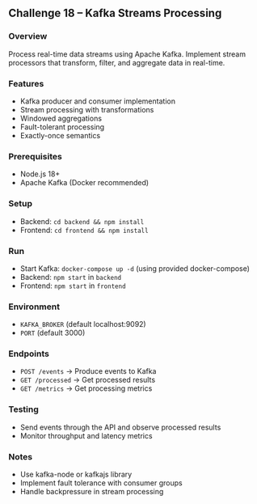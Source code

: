 ## Challenge 18 – Kafka Streams Processing

### Overview
Process real-time data streams using Apache Kafka. Implement stream processors that transform, filter, and aggregate data in real-time.

### Features
- Kafka producer and consumer implementation
- Stream processing with transformations
- Windowed aggregations
- Fault-tolerant processing
- Exactly-once semantics

### Prerequisites
- Node.js 18+
- Apache Kafka (Docker recommended)

### Setup
- Backend: `cd backend && npm install`
- Frontend: `cd frontend && npm install`

### Run
- Start Kafka: `docker-compose up -d` (using provided docker-compose)
- Backend: `npm start` in `backend`
- Frontend: `npm start` in `frontend`

### Environment
- `KAFKA_BROKER` (default localhost:9092)
- `PORT` (default 3000)

### Endpoints
- `POST /events` → Produce events to Kafka
- `GET /processed` → Get processed results
- `GET /metrics` → Get processing metrics

### Testing
- Send events through the API and observe processed results
- Monitor throughput and latency metrics

### Notes
- Use kafka-node or kafkajs library
- Implement fault tolerance with consumer groups
- Handle backpressure in stream processing